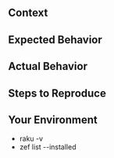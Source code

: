<!--- Provide a general summary of the issue in the Title above -->

## Context
<!--- Provide a more detailed introduction to the issue itself, and why you consider it to be a bug -->

## Expected Behavior
<!--- Tell us what should happen -->

## Actual Behavior
<!--- Tell us what happens instead -->

## Steps to Reproduce
<!--- Provide a unambiguous set of steps to reproduce this bug. -->
<!--- Please use the --debug flag: e.g. `zef --debug ...` -->

## Your Environment
<!--- Show the output from the following commands to tell us more about your environment -->
* raku -v
* zef list --installed
